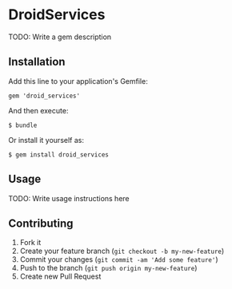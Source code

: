 # DroidServices

TODO: Write a gem description

## Installation

Add this line to your application's Gemfile:

    gem 'droid_services'

And then execute:

    $ bundle

Or install it yourself as:

    $ gem install droid_services

## Usage

TODO: Write usage instructions here

## Contributing

1. Fork it
2. Create your feature branch (`git checkout -b my-new-feature`)
3. Commit your changes (`git commit -am 'Add some feature'`)
4. Push to the branch (`git push origin my-new-feature`)
5. Create new Pull Request
